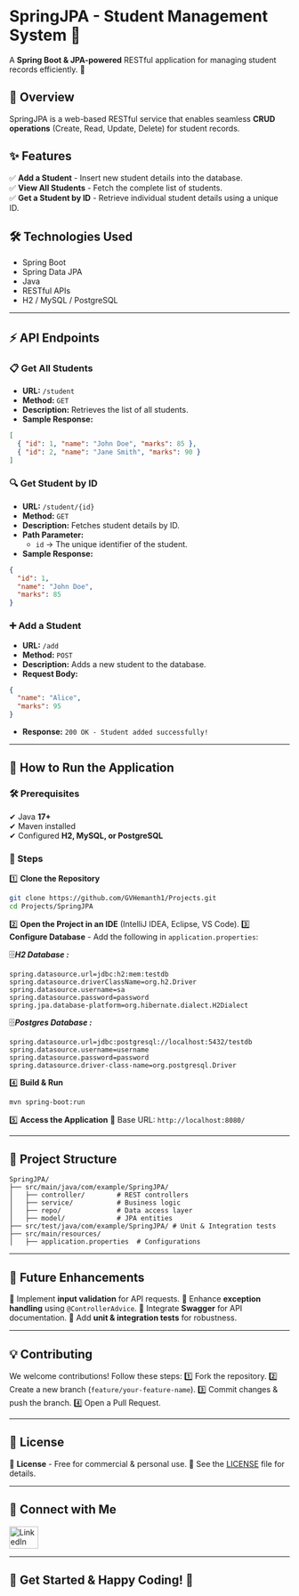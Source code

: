 # **SpringJPA - Student Management System 🏫**
A **Spring Boot & JPA-powered** RESTful application for managing student records efficiently. 🚀

## **📌 Overview**
SpringJPA is a web-based RESTful service that enables seamless **CRUD operations** (Create, Read, Update, Delete) for student records.

## **✨ Features**
✅ **Add a Student** - Insert new student details into the database.  
✅ **View All Students** - Fetch the complete list of students.  
✅ **Get a Student by ID** - Retrieve individual student details using a unique ID.

## **🛠 Technologies Used**
- Spring Boot
- Spring Data JPA
- Java
- RESTful APIs
- H2 / MySQL / PostgreSQL

---

## **⚡ API Endpoints**
### **📋 Get All Students**
- **URL:** `/student`
- **Method:** `GET`
- **Description:** Retrieves the list of all students.
- **Sample Response:**
```json
[
  { "id": 1, "name": "John Doe", "marks": 85 },
  { "id": 2, "name": "Jane Smith", "marks": 90 }
]
```

### **🔍 Get Student by ID**
- **URL:** `/student/{id}`
- **Method:** `GET`
- **Description:** Fetches student details by ID.
- **Path Parameter:**
    - `id` → The unique identifier of the student.
- **Sample Response:**
```json
{
  "id": 1,
  "name": "John Doe",
  "marks": 85
}
```

### **➕ Add a Student**
- **URL:** `/add`
- **Method:** `POST`
- **Description:** Adds a new student to the database.
- **Request Body:**
```json
{
  "name": "Alice",
  "marks": 95
}
```
- **Response:** `200 OK - Student added successfully!`

---

## **🚀 How to Run the Application**

### **🛠 Prerequisites**
✔ Java **17+**  
✔ Maven installed  
✔ Configured **H2, MySQL, or PostgreSQL**

### **📌 Steps**
1️⃣ **Clone the Repository**
```bash
git clone https://github.com/GVHemanth1/Projects.git
cd Projects/SpringJPA
```

2️⃣ **Open the Project in an IDE** (IntelliJ IDEA, Eclipse, VS Code).
3️⃣ **Configure Database** - Add the following in `application.properties`:

🗄️***H2 Database :***
```properties
spring.datasource.url=jdbc:h2:mem:testdb
spring.datasource.driverClassName=org.h2.Driver
spring.datasource.username=sa
spring.datasource.password=password
spring.jpa.database-platform=org.hibernate.dialect.H2Dialect
```

🗄️***Postgres Database :***
```properties
spring.datasource.url=jdbc:postgresql://localhost:5432/testdb
spring.datasource.username=username
spring.datasource.password=password
spring.datasource.driver-class-name=org.postgresql.Driver
```

4️⃣ **Build & Run**

```bash
mvn spring-boot:run
```

5️⃣ **Access the Application** 🔗 Base URL: `http://localhost:8080/`

---

## **📁 Project Structure**

```
SpringJPA/
├── src/main/java/com/example/SpringJPA/
│   ├── controller/        # REST controllers
│   ├── service/           # Business logic
│   ├── repo/              # Data access layer
│   ├── model/             # JPA entities
├── src/test/java/com/example/SpringJPA/ # Unit & Integration tests
├── src/main/resources/
│   ├── application.properties  # Configurations
```

---

## **🚀 Future Enhancements**

🔹 Implement **input validation** for API requests.
🔹 Enhance **exception handling** using `@ControllerAdvice`.
🔹 Integrate **Swagger** for API documentation.
🔹 Add **unit & integration tests** for robustness.

---

## **💡 Contributing**

We welcome contributions! Follow these steps:
1️⃣ Fork the repository.
2️⃣ Create a new branch (`feature/your-feature-name`).
3️⃣ Commit changes & push the branch.
4️⃣ Open a Pull Request.

---

## **📜 License**

🔹 **License** - Free for commercial & personal use.
📌 See the [LICENSE](./LICENSE) file for details.

---

## **🌟 Connect with Me**

<div align="left">
<a href="https://www.linkedin.com/in/venkata-hemanth-guddanti-249bb812a/"><img src="https://raw.githubusercontent.com/maurodesouza/profile-readme-generator/master/src/assets/icons/social/linkedin/default.svg" width="52" height="40" alt="LinkedIn logo" /></a>
</div>

---

## **🎯 Get Started & Happy Coding! 🚀**